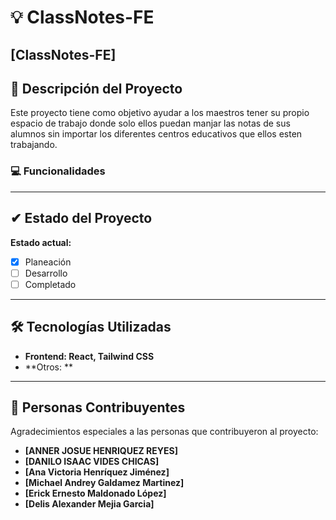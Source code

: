# 💡 ClassNotes-FE 
**[ClassNotes-FE]**  
---  

## 📖 Descripción del Proyecto  
Este proyecto tiene como objetivo ayudar a los maestros tener su propio espacio de trabajo donde solo ellos puedan manjar las notas de sus alumnos sin importar los diferentes centros educativos que ellos esten trabajando.  

### 💻 Funcionalidades
 
---  

## ✔ Estado del Proyecto  
**Estado actual:**  
- [X] Planeación  
- [ ] Desarrollo  
- [ ] Completado  

---  

## 🛠️ Tecnologías Utilizadas  
- **Frontend: React, Tailwind CSS**
- **Otros: **
---  

## 🤝 Personas Contribuyentes  
Agradecimientos especiales a las personas que contribuyeron al proyecto:  

- **[ANNER JOSUE HENRIQUEZ REYES]**  
- **[DANILO ISAAC VIDES CHICAS]**
- **[Ana Victoria Henríquez Jiménez]**  
- **[Michael Andrey Galdamez Martinez]**  
- **[Erick Ernesto Maldonado López]**  
- **[Delis Alexander Mejia Garcia]**  

